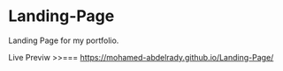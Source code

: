 # Landing-Page

Landing Page for my portfolio.

Live Previw >>=== https://mohamed-abdelrady.github.io/Landing-Page/
